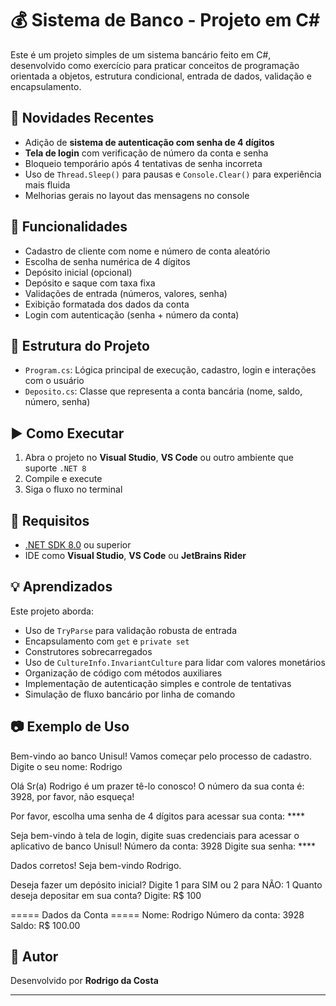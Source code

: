 # 💰 Sistema de Banco - Projeto em C#

Este é um projeto simples de um sistema bancário feito em C#, desenvolvido como exercício para praticar conceitos de programação orientada a objetos, estrutura condicional, entrada de dados, validação e encapsulamento.

## 🔐 Novidades Recentes

- Adição de **sistema de autenticação com senha de 4 dígitos**
- **Tela de login** com verificação de número da conta e senha
- Bloqueio temporário após 4 tentativas de senha incorreta
- Uso de `Thread.Sleep()` para pausas e `Console.Clear()` para experiência mais fluida
- Melhorias gerais no layout das mensagens no console

## 🔧 Funcionalidades

- Cadastro de cliente com nome e número de conta aleatório
- Escolha de senha numérica de 4 dígitos
- Depósito inicial (opcional)
- Depósito e saque com taxa fixa
- Validações de entrada (números, valores, senha)
- Exibição formatada dos dados da conta
- Login com autenticação (senha + número da conta)

## 📁 Estrutura do Projeto

- `Program.cs`: Lógica principal de execução, cadastro, login e interações com o usuário
- `Deposito.cs`: Classe que representa a conta bancária (nome, saldo, número, senha)

## ▶️ Como Executar

1. Abra o projeto no **Visual Studio**, **VS Code** ou outro ambiente que suporte `.NET 8`
2. Compile e execute
3. Siga o fluxo no terminal

## 📌 Requisitos

- [.NET SDK 8.0](https://dotnet.microsoft.com/download) ou superior
- IDE como **Visual Studio**, **VS Code** ou **JetBrains Rider**

## 💡 Aprendizados

Este projeto aborda:

- Uso de `TryParse` para validação robusta de entrada
- Encapsulamento com `get` e `private set`
- Construtores sobrecarregados
- Uso de `CultureInfo.InvariantCulture` para lidar com valores monetários
- Organização de código com métodos auxiliares
- Implementação de autenticação simples e controle de tentativas
- Simulação de fluxo bancário por linha de comando

## 📷 Exemplo de Uso

Bem-vindo ao banco Unisul! Vamos começar pelo processo de cadastro.
Digite o seu nome: Rodrigo

Olá Sr(a) Rodrigo é um prazer tê-lo conosco! O número da sua conta é: 3928, por favor, não esqueça!

Por favor, escolha uma senha de 4 dígitos para acessar sua conta: ****

Seja bem-vindo à tela de login, digite suas credenciais para acessar o aplicativo de banco Unisul!
Número da conta: 3928
Digite sua senha: ****

Dados corretos! Seja bem-vindo Rodrigo.

Deseja fazer um depósito inicial? Digite 1 para SIM ou 2 para NÃO: 1
Quanto deseja depositar em sua conta? Digite: R$ 100

===== Dados da Conta =====
Nome: Rodrigo
Número da conta: 3928
Saldo: R$ 100.00


## 👤 Autor

Desenvolvido por **Rodrigo da Costa**

---
